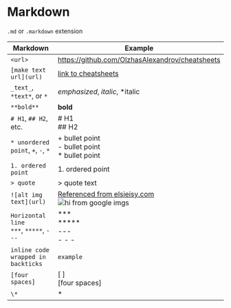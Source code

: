 # Markdown
`.md` or `.markdown` extension

| Markdown | Example |
| -------- | ------- |
| `<url>`  | <https://github.com/OlzhasAlexandrov/cheatsheets> |
| `[make text url](url)`  | [link to cheatsheets](https://github.com/OlzhasAlexandrov/cheatsheets) |
| `_text_`, `*text*`, or `*` | _emphasized_, *italic*, *italic |
| `**bold**` | **bold** |
| `# H1`, `## H2`, etc. | # H1 <br> ## H2 |
| `* unordered point`, `+`, `-`, `*` | + bullet point <br> - bullet point <br> * bullet point |
| `1. ordered point` | 1. ordered point |
| `> quote` | > quote text |
| `![alt img text](url)` | [Referenced from elsieisy.com](http://www.elsieisy.com/blog-festival-hi-jagunmade-rilycks-damilare/) <br> ![hi from google imgs](https://i1.wp.com/www.elsieisy.com/wp-content/uploads/2016/12/hi-elsieisy-blog-festival.png?resize=500%2C435) |
| `Horizontal line` <br> `***`, `*****`, `---` | *** <br> ***** <br> --- <br> - - - |
| `inline code wrapped in backticks` | `example` |
| `[four spaces]` | [     ] <br> [four spaces] |
| `\*` | \* |
